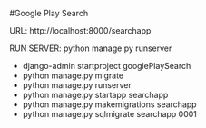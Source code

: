#Google Play Search

URL: http://localhost:8000/searchapp

RUN SERVER: python manage.py runserver

- django-admin startproject googlePlaySearch
- python manage.py migrate
- python manage.py runserver
- python manage.py startapp searchapp
- python manage.py makemigrations searchapp 
- python manage.py sqlmigrate searchapp 0001

